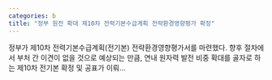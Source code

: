 ```yaml
---
categories: b
title: "정부 원전 확대 제10차 전력기본수급계획 전략환경영향평가 확정"
---
```

정부가 제10차 전력기본수급계획(전기본) 전략환경영향평가서를 마련했다. 향후 절차에서 부처 간 이견이 없을 것으로 예상되는 만큼, 연내 원자력 발전 비중 확대를 골자로 하는 제10차 전기본 확정 및 공표가 이뤄...